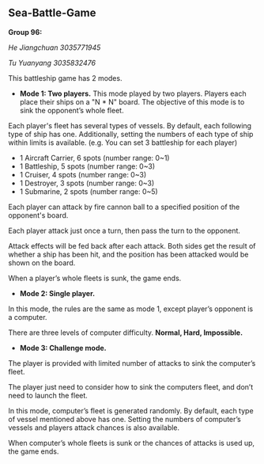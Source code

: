## Sea-Battle-Game

**Group 96:**

_He Jiangchuan 3035771945_

_Tu Yuanyang 3035832476_


This battleship game has 2 modes.

- **Mode 1:  Two players.**
This mode played by two players. Players each place their ships on a "N * N" board. The objective of this mode is to sink the opponent’s whole fleet.

Each player's fleet has several types of vessels. By default, each following type of ship has one. Additionally, setting the numbers of each type of ship within limits is available. (e.g. You can set 3 battleship for each player)

- 1 Aircraft Carrier, 6 spots   (number range: 0~1)
- 1 Battleship, 5 spots        (number range: 0~3)
- 1 Cruiser, 4 spots           (number range: 0~3)
- 1 Destroyer, 3 spots         (number range: 0~3)
- 1 Submarine, 2 spots         (number range: 0~5)

Each player can attack by fire cannon ball to a specified position of the opponent's board. 

Each player attack just once a turn, then pass the turn to the opponent.

Attack effects will be fed back after each attack. Both sides get the result of whether a ship has been hit, and the position has been attacked would be shown on the board.

When a player’s whole fleets is sunk, the game ends.


- **Mode 2: Single player.**

In this mode, the rules are the same as mode 1, except player’s opponent is a computer.

There are three levels of computer difficulty. **Normal, Hard, Impossible.**


- **Mode 3: Challenge mode.**

The player is provided with limited number of attacks to sink the computer’s fleet. 

The player just need to consider how to sink the computers fleet, and don’t need to launch the fleet.

In this mode, computer’s fleet is generated randomly. By default, each type of vessel mentioned above has one. Setting the numbers of computer’s vessels and players attack chances is also available.

When computer’s whole fleets is sunk or the chances of attacks is used up, the game ends.
